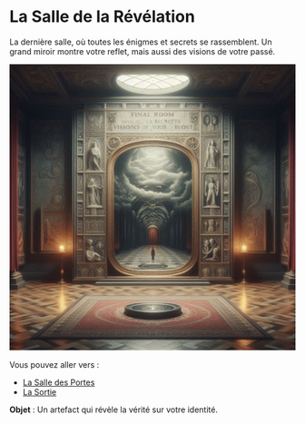 # La Salle de la Révélation

La dernière salle, où toutes les énigmes et secrets se rassemblent. Un grand miroir montre votre reflet, mais aussi des visions de votre passé.

![Salle de la Révélation](images/room_15.jpeg)


Vous pouvez aller vers :
- [La Salle des Portes](salle14.md)
- [La Sortie](index.md)

**Objet** : Un artefact qui révèle la vérité sur votre identité.
